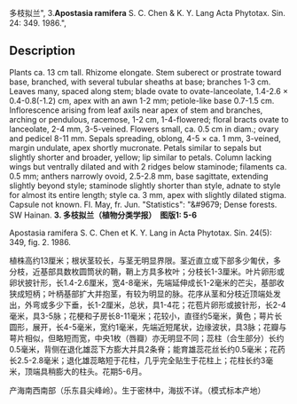 多枝拟兰",
3.**Apostasia ramifera** S. C. Chen & K. Y. Lang Acta Phytotax. Sin. 24: 349. 1986.",

## Description
Plants ca. 13 cm tall. Rhizome elongate. Stem suberect or prostrate toward base, branched, with several tubular sheaths at base; branches 1-3 cm. Leaves many, spaced along stem; blade ovate to ovate-lanceolate, 1.4-2.6 × 0.4-0.8(-1.2) cm, apex with an awn 1-2 mm; petiole-like base 0.7-1.5 cm. Inflorescence arising from leaf axils near apex of stem and branches, arching or pendulous, racemose, 1-2 cm, 1-4-flowered; floral bracts ovate to lanceolate, 2-4 mm, 3-5-veined. Flowers small, ca. 0.5 cm in diam.; ovary and pedicel 8-11 mm. Sepals spreading, oblong, 4-5 × ca. 1 mm, 3-veined, margin undulate, apex shortly mucronate. Petals similar to sepals but slightly shorter and broader, yellow; lip similar to petals. Column lacking wings but ventrally dilated and with 2 ridges below staminode; filaments ca. 0.5 mm; anthers narrowly ovoid, 2.5-2.8 mm, base sagittate, extending slightly beyond style; staminode slightly shorter than style, adnate to style for almost its entire length; style ca. 3 mm, apex with slightly dilated stigma. Capsule not known. Fl. May, fr. Jun.
  "Statistics": "&amp;#9679; Dense forests. SW Hainan.
**3. 多枝拟兰（植物分类学报）　图版1: 5-6**

Apostasia ramifera S. C. Chen et K. Y. Lang in Acta Phytotax. Sin. 24(5): 349, fig. 2. 1986.

植株高约13厘米；根状茎较长，与茎无明显界限。茎近直立或下部多少匍伏，多分枝，近基部具数枚圆筒状的鞘，鞘上方具多枚叶；分枝长1-3厘米。叶片卵形或卵状披针形，长1.4-2.6厘米，宽4-8毫米，先端延伸成长1-2毫米的芒尖，基部收狭成短柄；叶柄基部扩大并抱茎，有较为明显的脉。花序从茎和分枝近顶端处发出，外弯或多少下垂，长1-2厘米，总状，具1-4花；花苞片卵形或披针形，长2-4毫米，具3-5脉；花梗和子房长8-11毫米；花较小，直径约5毫米，黄色；萼片长圆形，展开，长4-5毫米，宽约1毫米，先端近短尾状，边缘波状，具3脉；花瓣与萼片相似，但略短而宽，中央1枚（唇瓣）亦无明显不同；蕊柱（合生部分）长约0.5毫米，背侧在退化雄蕊下方膨大并具2条脊；能育雄蕊花丝长约0.5毫米；花药长2.5-2.8毫米；退化雄蕊略短于花柱，几乎完全贴生于花柱上；花柱长约3毫米，顶端具稍膨大的柱头。花期5-6月。

产海南西南部（乐东县尖峰岭）。生于密林中，海拔不详。（模式标本产地）

